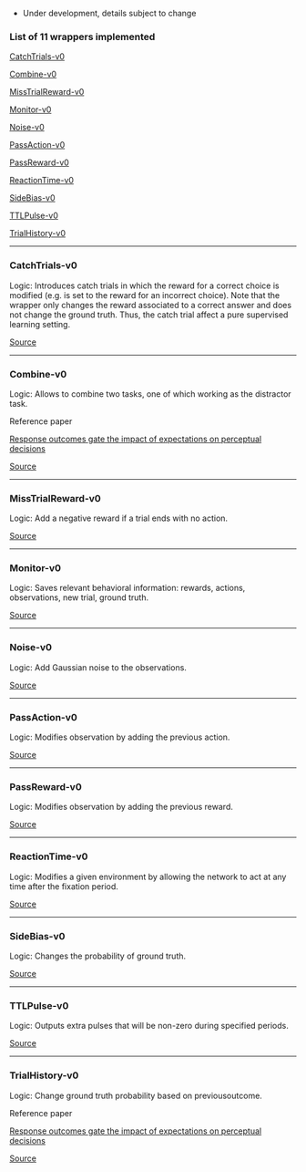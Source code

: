 * Under development, details subject to change

### List of 11 wrappers implemented

[CatchTrials-v0](#catchtrials-v0)

[Combine-v0](#combine-v0)

[MissTrialReward-v0](#misstrialreward-v0)

[Monitor-v0](#monitor-v0)

[Noise-v0](#noise-v0)

[PassAction-v0](#passaction-v0)

[PassReward-v0](#passreward-v0)

[ReactionTime-v0](#reactiontime-v0)

[SideBias-v0](#sidebias-v0)

[TTLPulse-v0](#ttlpulse-v0)

[TrialHistory-v0](#trialhistory-v0)

___

### CatchTrials-v0  
  
Logic: Introduces catch trials in which the reward for a correct choice is modified (e.g. is set to the reward for an incorrect choice). Note that the wrapper only changes the reward associated to a correct answer and does not change the ground truth. Thus, the catch trial affect a pure supervised learning setting.  
  
[Source](https://github.com/gyyang/ngym_foraging/blob/master/ngym_foraging/wrappers/catch_trials.py)

___

### Combine-v0  
  
Logic: Allows to combine two tasks, one of which working as the distractor task.  
  
Reference paper   
  
[Response outcomes gate the impact of expectations on perceptual decisions](https://www.biorxiv.org/content/10.1101/433409v3)  
  
[Source](https://github.com/gyyang/ngym_foraging/blob/master/ngym_foraging/wrappers/combine.py)

___

### MissTrialReward-v0  
  
Logic: Add a negative reward if a trial ends with no action.  
  
[Source](https://github.com/gyyang/ngym_foraging/blob/master/ngym_foraging/wrappers/miss_trials_reward.py)

___

### Monitor-v0  
  
Logic: Saves relevant behavioral information: rewards, actions, observations, new trial, ground truth.  
  
[Source](https://github.com/gyyang/ngym_foraging/blob/master/ngym_foraging/wrappers/monitor.py)

___

### Noise-v0  
  
Logic: Add Gaussian noise to the observations.  
  
[Source](https://github.com/gyyang/ngym_foraging/blob/master/ngym_foraging/wrappers/noise.py)

___

### PassAction-v0  
  
Logic: Modifies observation by adding the previous action.  
  
[Source](https://github.com/gyyang/ngym_foraging/blob/master/ngym_foraging/wrappers/pass_action.py)

___

### PassReward-v0  
  
Logic: Modifies observation by adding the previous reward.  
  
[Source](https://github.com/gyyang/ngym_foraging/blob/master/ngym_foraging/wrappers/pass_reward.py)

___

### ReactionTime-v0  
  
Logic: Modifies a given environment by allowing the network to act at any time after the fixation period.  
  
[Source](https://github.com/gyyang/ngym_foraging/blob/master/ngym_foraging/wrappers/reaction_time.py)

___

### SideBias-v0  
  
Logic: Changes the probability of ground truth.  
  
[Source](https://github.com/gyyang/ngym_foraging/blob/master/ngym_foraging/wrappers/side_bias.py)

___

### TTLPulse-v0  
  
Logic: Outputs extra pulses that will be non-zero during specified periods.  
  
[Source](https://github.com/gyyang/ngym_foraging/blob/master/ngym_foraging/wrappers/ttl_pulse.py)

___

### TrialHistory-v0  
  
Logic: Change ground truth probability based on previousoutcome.  
  
Reference paper   
  
[Response outcomes gate the impact of expectations on perceptual decisions](https://www.biorxiv.org/content/10.1101/433409v3)  
  
[Source](https://github.com/gyyang/ngym_foraging/blob/master/ngym_foraging/wrappers/trial_hist.py)

